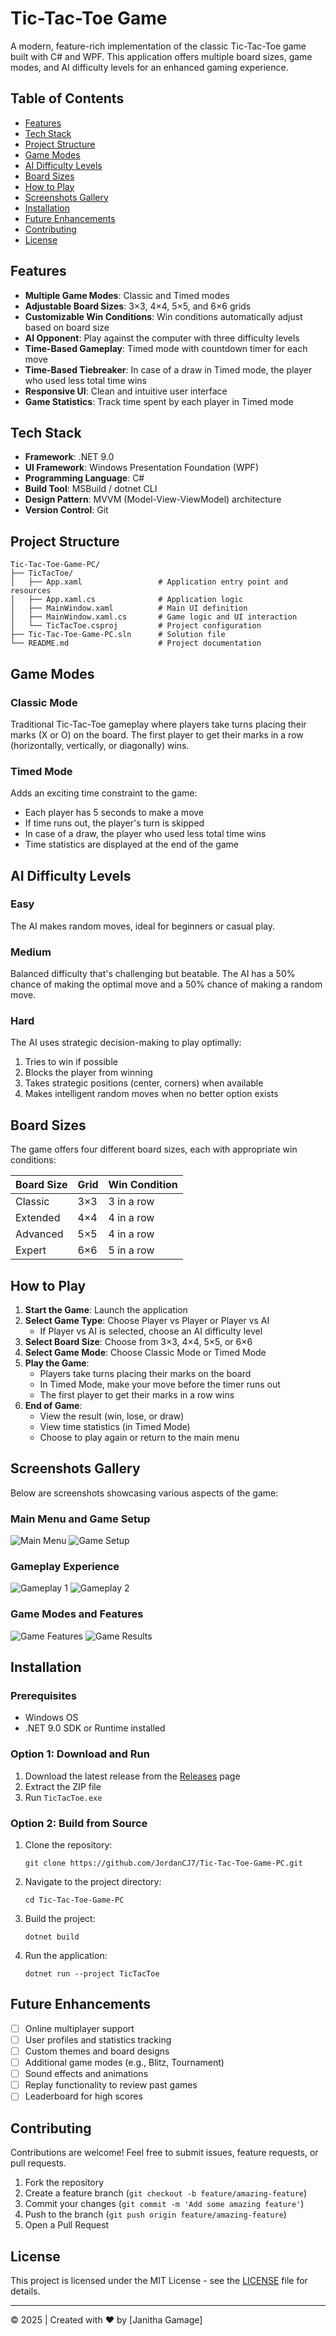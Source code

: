 # Tic-Tac-Toe Game

A modern, feature-rich implementation of the classic Tic-Tac-Toe game built with C# and WPF. This application offers multiple board sizes, game modes, and AI difficulty levels for an enhanced gaming experience.


## Table of Contents

- [Features](#features)
- [Tech Stack](#tech-stack)
- [Project Structure](#project-structure)
- [Game Modes](#game-modes)
- [AI Difficulty Levels](#ai-difficulty-levels)
- [Board Sizes](#board-sizes)
- [How to Play](#how-to-play)
- [Screenshots Gallery](#screenshots-gallery)
- [Installation](#installation)
- [Future Enhancements](#future-enhancements)
- [Contributing](#contributing)
- [License](#license)

## Features

- **Multiple Game Modes**: Classic and Timed modes
- **Adjustable Board Sizes**: 3×3, 4×4, 5×5, and 6×6 grids
- **Customizable Win Conditions**: Win conditions automatically adjust based on board size
- **AI Opponent**: Play against the computer with three difficulty levels
- **Time-Based Gameplay**: Timed mode with countdown timer for each move
- **Time-Based Tiebreaker**: In case of a draw in Timed mode, the player who used less total time wins
- **Responsive UI**: Clean and intuitive user interface
- **Game Statistics**: Track time spent by each player in Timed mode

## Tech Stack

- **Framework**: .NET 9.0
- **UI Framework**: Windows Presentation Foundation (WPF)
- **Programming Language**: C#
- **Build Tool**: MSBuild / dotnet CLI
- **Design Pattern**: MVVM (Model-View-ViewModel) architecture
- **Version Control**: Git

## Project Structure

```
Tic-Tac-Toe-Game-PC/
├── TicTacToe/
│   ├── App.xaml                 # Application entry point and resources
│   ├── App.xaml.cs              # Application logic
│   ├── MainWindow.xaml          # Main UI definition
│   ├── MainWindow.xaml.cs       # Game logic and UI interaction
│   └── TicTacToe.csproj         # Project configuration
├── Tic-Tac-Toe-Game-PC.sln      # Solution file
└── README.md                    # Project documentation
```

## Game Modes

### Classic Mode
Traditional Tic-Tac-Toe gameplay where players take turns placing their marks (X or O) on the board. The first player to get their marks in a row (horizontally, vertically, or diagonally) wins.

### Timed Mode
Adds an exciting time constraint to the game:
- Each player has 5 seconds to make a move
- If time runs out, the player's turn is skipped
- In case of a draw, the player who used less total time wins
- Time statistics are displayed at the end of the game

## AI Difficulty Levels

### Easy
The AI makes random moves, ideal for beginners or casual play.

### Medium
Balanced difficulty that's challenging but beatable. The AI has a 50% chance of making the optimal move and a 50% chance of making a random move.

### Hard
The AI uses strategic decision-making to play optimally:
1. Tries to win if possible
2. Blocks the player from winning
3. Takes strategic positions (center, corners) when available
4. Makes intelligent random moves when no better option exists

## Board Sizes

The game offers four different board sizes, each with appropriate win conditions:

| Board Size | Grid | Win Condition |
|------------|------|---------------|
| Classic    | 3×3  | 3 in a row    |
| Extended   | 4×4  | 4 in a row    |
| Advanced   | 5×5  | 4 in a row    |
| Expert     | 6×6  | 5 in a row    |

## How to Play

1. **Start the Game**: Launch the application
2. **Select Game Type**: Choose Player vs Player or Player vs AI
   - If Player vs AI is selected, choose an AI difficulty level
3. **Select Board Size**: Choose from 3×3, 4×4, 5×5, or 6×6
4. **Select Game Mode**: Choose Classic Mode or Timed Mode
5. **Play the Game**: 
   - Players take turns placing their marks on the board
   - In Timed Mode, make your move before the timer runs out
   - The first player to get their marks in a row wins
6. **End of Game**:
   - View the result (win, lose, or draw)
   - View time statistics (in Timed Mode)
   - Choose to play again or return to the main menu

## Screenshots Gallery

Below are screenshots showcasing various aspects of the game:

### Main Menu and Game Setup
![Main Menu](./images/TTT%201.png)
![Game Setup](./images/TTT%202.png)

### Gameplay Experience
![Gameplay 1](./images/TTT%203.png)
![Gameplay 2](./images/TTT%204.png)

### Game Modes and Features
![Game Features](./images/TTT%205.png)
![Game Results](./images/TTT%206.png)

## Installation

### Prerequisites
- Windows OS
- .NET 9.0 SDK or Runtime installed

### Option 1: Download and Run
1. Download the latest release from the [Releases](https://github.com/JordanCJ7/Tic-Tac-Toe-Game-PC/releases) page
2. Extract the ZIP file
3. Run `TicTacToe.exe`

### Option 2: Build from Source
1. Clone the repository:
   ```
   git clone https://github.com/JordanCJ7/Tic-Tac-Toe-Game-PC.git
   ```
2. Navigate to the project directory:
   ```
   cd Tic-Tac-Toe-Game-PC
   ```
3. Build the project:
   ```
   dotnet build
   ```
4. Run the application:
   ```
   dotnet run --project TicTacToe
   ```

## Future Enhancements

- [ ] Online multiplayer support
- [ ] User profiles and statistics tracking
- [ ] Custom themes and board designs
- [ ] Additional game modes (e.g., Blitz, Tournament)
- [ ] Sound effects and animations
- [ ] Replay functionality to review past games
- [ ] Leaderboard for high scores

## Contributing

Contributions are welcome! Feel free to submit issues, feature requests, or pull requests.

1. Fork the repository
2. Create a feature branch (`git checkout -b feature/amazing-feature`)
3. Commit your changes (`git commit -m 'Add some amazing feature'`)
4. Push to the branch (`git push origin feature/amazing-feature`)
5. Open a Pull Request

## License

This project is licensed under the MIT License - see the [LICENSE](LICENSE) file for details.

---

© 2025 | Created with ❤️ by [Janitha Gamage]